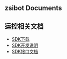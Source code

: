 ## zsibot Documents

## 运控相关文档
- [SDK下载](motion_control/sdk_download.html)
- [SDK开发说明](motion_control/SDK二次开发说明.html)
- [SDK接口文档](motion_control/mc_sdk.html)
